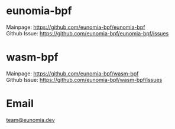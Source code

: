 
# eunomia-bpf
Mainpage: https://github.com/eunomia-bpf/eunomia-bpf  
Github Issue: https://github.com/eunomia-bpf/eunomia-bpf/issues

# wasm-bpf
Mainpage: https://github.com/eunomia-bpf/wasm-bpf  
Github Issue: https://github.com/eunomia-bpf/wasm-bpf/issues

# Email
team@eunomia.dev

